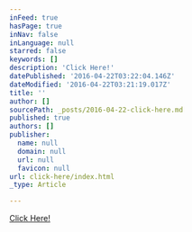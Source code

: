 ```yaml
---
inFeed: true
hasPage: true
inNav: false
inLanguage: null
starred: false
keywords: []
description: 'Click Here!'
datePublished: '2016-04-22T03:22:04.146Z'
dateModified: '2016-04-22T03:21:19.017Z'
title: ''
author: []
sourcePath: _posts/2016-04-22-click-here.md
published: true
authors: []
publisher:
  name: null
  domain: null
  url: null
  favicon: null
url: click-here/index.html
_type: Article

---
```

[Click Here!][0]

[0]: http://25aa76-bm8msfrc10qxlzjlj10.hop.clickbank.net/